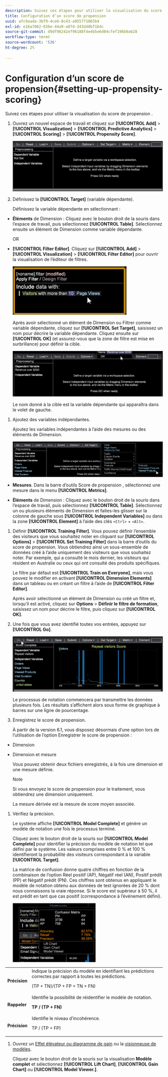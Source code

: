 ```yaml
---
description: Suivez ces étapes pour utiliser la visualisation du score de propension .
title: Configuration d’un score de propension
uuid: afc9aada-3bf9-4ce6-8c43-a955771065b4
exl-id: e16a7062-636e-44a9-a07d-343d48bf1b4c
source-git-commit: d9df90242ef96188f4e4b5e6d04cfef196b0a628
workflow-type: tm+mt
source-wordcount: '536'
ht-degree: 2%

---
```


# Configuration d’un score de propension{#setting-up-propensity-scoring}

Suivez ces étapes pour utiliser la visualisation du score de propension .

1. Ouvrez un nouvel espace de travail et cliquez sur **[!UICONTROL Add]** > **[!UICONTROL Visualization]** > **[!UICONTROL Predictive Analytics]** > **[!UICONTROL Scoring]** > **[!UICONTROL Propensity Score]**.

   ![](assets/propensity_visualization.png)

1. Définissez la **[!UICONTROL Target]** (variable dépendante).

   Définissez la variable dépendante en sélectionnant :

* **Éléments** de Dimension : Cliquez avec le bouton droit de la souris dans l’espace de travail, puis sélectionnez  **[!UICONTROL Table]**. Sélectionnez ensuite un élément de Dimension comme variable dépendante.

   OR

* **[!UICONTROL Filter Editor]**. Cliquez sur **[!UICONTROL Add]** > **[!UICONTROL Visualization]** > **[!UICONTROL Filter Editor]** pour ouvrir la visualisation de l’éditeur de filtres.

   ![](assets/propensity_visualization_filter_editor.png)

   Après avoir sélectionné un élément de Dimension ou Filtrer comme variable dépendante, cliquez sur **[!UICONTROL Set Target]**, saisissez un nom pour décrire la variable dépendante. Cliquez ensuite sur **[!UICONTROL OK]** (et assurez-vous que la zone de filtre est mise en surbrillance) pour définir la cible.

   ![](assets/propensity_visualization_setTarget.png)

   Le nom donné à la cible est la variable dépendante qui apparaîtra dans le volet de gauche.
1. Ajoutez des variables indépendantes.

   Ajoutez les variables indépendantes à l’aide des mesures ou des éléments de Dimension.

   ![](assets/propensity_visualization_metrics.png)

* **Mesures**. Dans la barre d’outils Score de propension , sélectionnez une mesure dans le menu **[!UICONTROL Metrics]**.

* **Éléments** de Dimension : Cliquez avec le bouton droit de la souris dans l’espace de travail, puis sélectionnez  **[!UICONTROL Table]**. Sélectionnez un ou plusieurs éléments de Dimension et faites-les glisser sur la colonne de gauche sous **[!UICONTROL Independent Variables]** ou dans la zone **[!UICONTROL Element]** à l’aide des clés `<Ctrl>` + `<Alt>`.

1. Définir **[!UICONTROL Training Filter]**. Vous pouvez définir l’ensemble des visiteurs que vous souhaitez noter en cliquant sur **[!UICONTROL Options]** > **[!UICONTROL Set Training Filter]** dans la barre d’outils du score de propension. Vous obtiendrez ainsi un sous-ensemble de données créé à l’aide uniquement des visiteurs que vous souhaitez noter. Par exemple, qui a consulté le mois dernier, les visiteurs qui résident en Australie ou ceux qui ont consulté des produits spécifiques.

   Le filtre par défaut est **[!UICONTROL Train on Everyone]**, mais vous pouvez le modifier en activant **[!UICONTROL Dimension Elements]** dans un tableau ou en créant un filtre à l’aide de **[!UICONTROL Filter Editor]**.

   Après avoir sélectionné un élément de Dimension ou créé un filtre et, lorsqu’il est activé, cliquez sur **Options** > **Définir le filtre de formation**, saisissez un nom pour décrire le filtre, puis cliquez sur **[!UICONTROL OK]**.
1. Une fois que vous avez identifié toutes vos entrées, appuyez sur **[!UICONTROL Go]**.

   ![](assets/propensity_visualization_GO.png)

   Le processus de notation commencera par transmettre les données plusieurs fois. Les résultats s’affichent alors sous forme de graphique à barres sur une ligne de pourcentage.
1. Enregistrez le score de propension.

   À partir de la version 6.1, vous disposez désormais d’une option lors de l’utilisation de l’option Enregistrer le score de propension :

* Dimension
* Dimension et mesure

   Vous pouvez obtenir deux fichiers enregistrés, à la fois une dimension et une mesure définie.

   >[!NOTE]
   >
   >Si vous envoyez le score de propension pour le traitement, vous obtiendrez une dimension uniquement.

   La mesure dérivée est la mesure de score moyen associée.
1. Vérifiez la précision.

   Le système affiche **[!UICONTROL Model Complete]** et génère un modèle de notation une fois le processus terminé.

   Cliquez avec le bouton droit de la souris sur **[!UICONTROL Model Complete]** pour identifier la précision du modèle de notation tel que défini par le système. Les valeurs comprises entre 0 % et 100 % identifieront la probabilité des visiteurs correspondant à la variable **[!UICONTROL Target]**.

   La matrice de confusion donne quatre chiffres en fonction de la combinaison de l’option Réel positif (AP), Négatif réel (AN), Positif prédit (PP) et Négatif prédit (PN). Ces chiffres sont obtenus en appliquant le modèle de notation obtenu aux données de test ignorées de 20 % dont nous connaissons la vraie réponse. Si le score est supérieur à 50 %, il est prédit en tant que cas positif (correspondance à l’événement défini).

   ![](assets/propensity_lift_gain_1.png)

<table id="table_154BDD6D294C4ED1B8C15EC33B74B199"> 
 <tbody> 
  <tr> 
   <td colname="col1"><b> Précision</b> </td> 
   <td colname="col2"> Indique la précision du modèle en identifiant les prédictions correctes par rapport à toutes les prédictions. <p>(TP + TN)/(TP + FP + TN + FN) </p> </td> 
  </tr> 
  <tr> 
   <td colname="col1"><b> Rappeler</b> </td> 
   <td colname="col2"> Identifie la possibilité de réidentifier le modèle de notation. <p><b>TP / (TP + FN)</b> </p> </td> 
  </tr> 
  <tr> 
   <td colname="col1"><b> Précision</b> </td> 
   <td colname="col2">Identifie le niveau d’incohérence. <p>TP / (TP + FP) </p> </td> 
  </tr> 
 </tbody> 
</table>

1. Ouvrez un [Effet élévateur ou diagramme de gain](../../../../home/c-get-started/c-analysis-vis/c-visitor-propensity/c-propensity-gain-lift-chart.md#concept-0d049f6baf534f7fb97f271843ba6c4a) ou la [visionneuse de modèles](../../../../home/c-get-started/c-analysis-vis/c-visitor-propensity/c-propensity-model-viewer.md#concept-9f2593a8218140b7bd132a4c74e159f9).

   Cliquez avec le bouton droit de la souris sur la visualisation **Modèle complet** et sélectionnez **[!UICONTROL Lift Chart]**, **[!UICONTROL Gain Chart]** ou **[!UICONTROL Model Viewer.]**.
